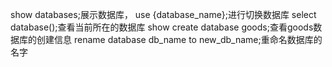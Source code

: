 show databases;展示数据库，
use {database_name};进行切换数据库
select database();查看当前所在的数据库
show create database goods;查看goods数据库的创建信息
rename database db_name to new_db_name;重命名数据库的名字
